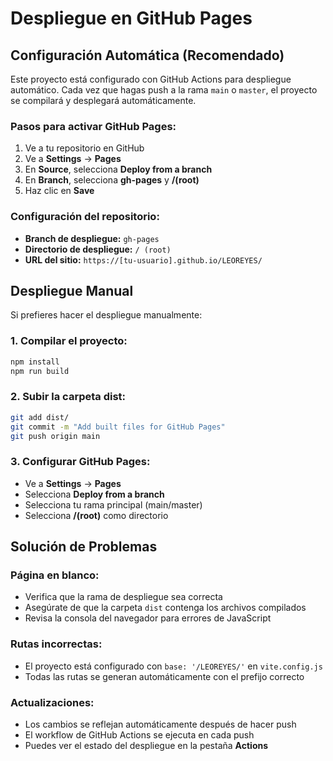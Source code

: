 # Despliegue en GitHub Pages

## Configuración Automática (Recomendado)

Este proyecto está configurado con GitHub Actions para despliegue automático. Cada vez que hagas push a la rama `main` o `master`, el proyecto se compilará y desplegará automáticamente.

### Pasos para activar GitHub Pages:

1. Ve a tu repositorio en GitHub
2. Ve a **Settings** → **Pages**
3. En **Source**, selecciona **Deploy from a branch**
4. En **Branch**, selecciona **gh-pages** y **/(root)**
5. Haz clic en **Save**

### Configuración del repositorio:

- **Branch de despliegue:** `gh-pages`
- **Directorio de despliegue:** `/ (root)`
- **URL del sitio:** `https://[tu-usuario].github.io/LEOREYES/`

## Despliegue Manual

Si prefieres hacer el despliegue manualmente:

### 1. Compilar el proyecto:
```bash
npm install
npm run build
```

### 2. Subir la carpeta dist:
```bash
git add dist/
git commit -m "Add built files for GitHub Pages"
git push origin main
```

### 3. Configurar GitHub Pages:
- Ve a **Settings** → **Pages**
- Selecciona **Deploy from a branch**
- Selecciona tu rama principal (main/master)
- Selecciona **/(root)** como directorio

## Solución de Problemas

### Página en blanco:
- Verifica que la rama de despliegue sea correcta
- Asegúrate de que la carpeta `dist` contenga los archivos compilados
- Revisa la consola del navegador para errores de JavaScript

### Rutas incorrectas:
- El proyecto está configurado con `base: '/LEOREYES/'` en `vite.config.js`
- Todas las rutas se generan automáticamente con el prefijo correcto

### Actualizaciones:
- Los cambios se reflejan automáticamente después de hacer push
- El workflow de GitHub Actions se ejecuta en cada push
- Puedes ver el estado del despliegue en la pestaña **Actions**
